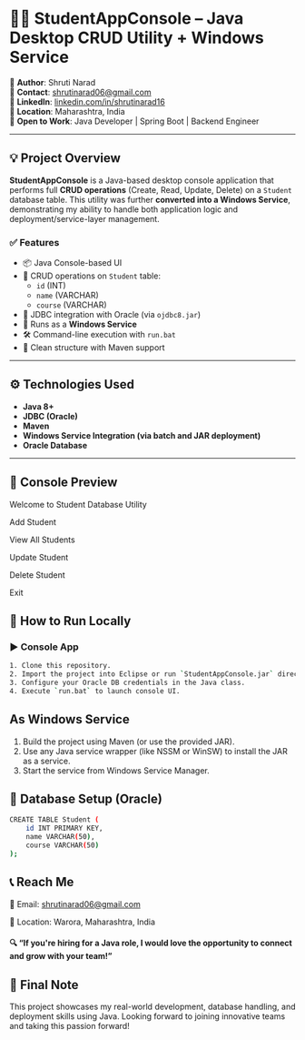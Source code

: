 # 🧑‍🎓 StudentAppConsole – Java Desktop CRUD Utility + Windows Service

🚀 **Author**: Shruti Narad  
📧 **Contact**: shrutinarad06@gmail.com  
📱 **LinkedIn**: [linkedin.com/in/shrutinarad16](https://linkedin.com/in/shrutinarad)  
📍 **Location**: Maharashtra, India  
🎯 **Open to Work**: Java Developer | Spring Boot | Backend Engineer

---

## 💡 Project Overview

**StudentAppConsole** is a Java-based desktop console application that performs full **CRUD operations** (Create, Read, Update, Delete) on a `Student` database table. This utility was further **converted into a Windows Service**, demonstrating my ability to handle both application logic and deployment/service-layer management.

### ✅ Features

- 📦 Java Console-based UI
- 💾 CRUD operations on `Student` table:
  - `id` (INT)
  - `name` (VARCHAR)
  - `course` (VARCHAR)
- 🔗 JDBC integration with Oracle (via `ojdbc8.jar`)
- 🔄 Runs as a **Windows Service**
- 🛠️ Command-line execution with `run.bat`
- 📁 Clean structure with Maven support

---

## ⚙️ Technologies Used

- **Java 8+**
- **JDBC (Oracle)**
- **Maven**
- **Windows Service Integration (via batch and JAR deployment)**
- **Oracle Database**

---

## 📸 Console Preview
Welcome to Student Database Utility

Add Student

View All Students

Update Student

Delete Student

Exit


## 🔧 How to Run Locally

### ▶️ Console App

```bash
1. Clone this repository.
2. Import the project into Eclipse or run `StudentAppConsole.jar` directly.
3. Configure your Oracle DB credentials in the Java class.
4. Execute `run.bat` to launch console UI.
```

## As Windows Service
1. Build the project using Maven (or use the provided JAR).
2. Use any Java service wrapper (like NSSM or WinSW) to install the JAR as a service.
3. Start the service from Windows Service Manager.

## 🔐 Database Setup (Oracle)
```bash
CREATE TABLE Student (
    id INT PRIMARY KEY,
    name VARCHAR(50),
    course VARCHAR(50)
);
```

## 📞 Reach Me
📧 Email: shrutinarad06@gmail.com

📍 Location: Warora, Maharashtra, India

#### 🔍 “If you're hiring for a Java role, I would love the opportunity to connect and grow with your team!”

## 🏁 Final Note
This project showcases my real-world development, database handling, and deployment skills using Java. Looking forward to joining innovative teams and taking this passion forward!
